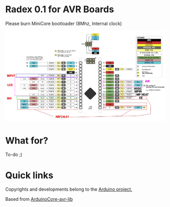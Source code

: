 Radex 0.1 for AVR Boards
===========================================

Please burn MiniCore bootloader (8Mhz, Internal clock)

![NANO](arduino-nano-map.png)

# What for?
To-do ;)

# Quick links
Copyrights and developments belong to the [Arduino project.](https://github.com/arduino/)

Based from [ArduinoCore-avr-lib](https://github.com/Millisman/ArduinoCore-avr-lib)
